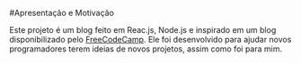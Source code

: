 #Apresentação e Motivação

Este projeto é um blog feito em Reac.js, Node.js e inspirado em um blog disponibilizado pelo [FreeCodeCamp](https://www.freecodecamp.org/news/). Ele foi desenvolvido para ajudar novos programadores terem ideias de novos projetos, assim como foi para mim.